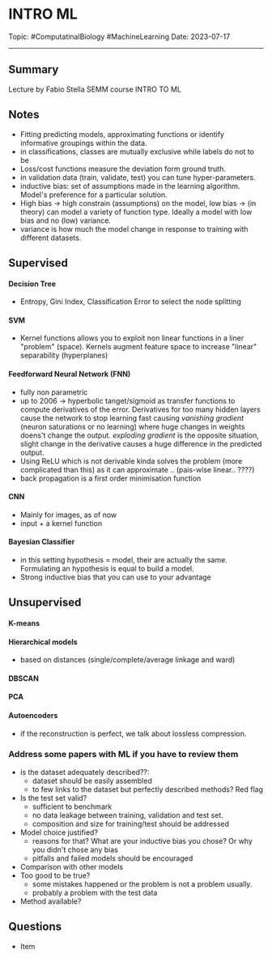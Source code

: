 
# INTRO ML
Topic: #ComputatinalBiology #MachineLearning 
Date: 2023-07-17

---

## Summary
Lecture by Fabio Stella SEMM course INTRO TO ML

## Notes
- Fitting predicting models, approximating functions or identify informative groupings within the data.
- in classifications, classes are mutually exclusive while labels do not to be
- Loss/cost functions measure the deviation form ground truth.
- in validation data (train, validate, test) you can tune hyper-parameters.
- inductive bias: set of assumptions  made in the learning algorithm. Model's preference for a particular solution.
- High bias -> high constrain (assumptions) on the model, low bias -> (in theory) can model a variety of function type. Ideally a model with low bias and no (low) variance. 
- variance is how much the model change in response to training with different datasets.

## Supervised

#### Decision Tree
- Entropy, Gini Index, Classification Error to select the node splitting

#### SVM
- Kernel functions allows you to exploit non linear functions in a liner "problem" (space). Kernels augment feature space to increase "linear" separability (hyperplanes)

#### Feedforward Neural Network (FNN)
- fully non parametric
- up to 2006 -> hyperbolic tanget/sigmoid as transfer functions to compute derivatives of the error. Derivatives for too many hidden layers cause the network to stop learning fast causing *vanishing gradient* (neuron saturations or no learning) where huge changes in weights doens't change the output. *exploding gradient* is the opposite situation, slight change in the derivative causes a huge difference in the predicted output.
- Using ReLU which is not derivable kinda solves the problem (more complicated than this) as it can approximate .. (pais-wise linear.. ????)
- back propagation is a first order minimisation function

#### CNN
- Mainly for images, as of now
- input + a kernel function

#### Bayesian Classifier
- in this setting hypothesis = model, their are actually the same.  Formulating an hypothesis is equal to build a model.
- Strong inductive bias that you can use to your advantage

## Unsupervised

#### K-means

#### Hierarchical models
- based on distances (single/complete/average linkage and ward)

#### DBSCAN

#### PCA

#### Autoencoders
- if the reconstruction is perfect, we talk about lossless compression.

### Address some papers with ML if you have to review them
- is the dataset adequately described??:
	- dataset should be easily assembled
	- to few links to the dataset but perfectly described methods? Red flag
- Is the test set valid?
	- sufficient to benchmark
	- no data leakage between training, validation and test set.
	- composition and size for training/test should be addressed
- Model choice justified?
	- reasons for that? What are your inductive bias you chose? Or why you didn't chose any bias
	- pitfalls and failed models should be encouraged
- Comparison with other models
- Too good to be true?
	- some mistakes happened or the problem is not a problem usually.
	- probably a problem with the test data
- Method available?

## Questions
- Item



